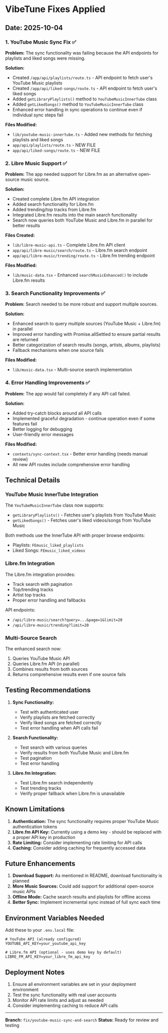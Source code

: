 # VibeTune Fixes Applied

## Date: 2025-10-04

### 1. YouTube Music Sync Fix ✅

**Problem:** The sync functionality was failing because the API endpoints for playlists and liked songs were missing.

**Solution:**
- Created `/app/api/playlists/route.ts` - API endpoint to fetch user's YouTube Music playlists
- Created `/app/api/liked-songs/route.ts` - API endpoint to fetch user's liked songs
- Added `getLibraryPlaylists()` method to `YouTubeMusicInnerTube` class
- Added `getLikedSongs()` method to `YouTubeMusicInnerTube` class
- Enhanced error handling in sync operations to continue even if individual sync steps fail

**Files Modified:**
- `lib/youtube-music-innertube.ts` - Added new methods for fetching playlists and liked songs
- `app/api/playlists/route.ts` - NEW FILE
- `app/api/liked-songs/route.ts` - NEW FILE

### 2. Libre Music Support ✅

**Problem:** The app needed support for Libre.fm as an alternative open-source music source.

**Solution:**
- Created complete Libre.fm API integration
- Added search functionality for Libre.fm
- Added trending/top tracks from Libre.fm
- Integrated Libre.fm results into the main search functionality
- Search now queries both YouTube Music and Libre.fm in parallel for better results

**Files Created:**
- `lib/libre-music-api.ts` - Complete Libre.fm API client
- `app/api/libre-music/search/route.ts` - Libre.fm search endpoint
- `app/api/libre-music/trending/route.ts` - Libre.fm trending endpoint

**Files Modified:**
- `lib/music-data.tsx` - Enhanced `searchMusicEnhanced()` to include Libre.fm results

### 3. Search Functionality Improvements ✅

**Problem:** Search needed to be more robust and support multiple sources.

**Solution:**
- Enhanced search to query multiple sources (YouTube Music + Libre.fm) in parallel
- Improved error handling with Promise.allSettled to ensure partial results are returned
- Better categorization of search results (songs, artists, albums, playlists)
- Fallback mechanisms when one source fails

**Files Modified:**
- `lib/music-data.tsx` - Multi-source search implementation

### 4. Error Handling Improvements ✅

**Problem:** The app would fail completely if any API call failed.

**Solution:**
- Added try-catch blocks around all API calls
- Implemented graceful degradation - continue operation even if some features fail
- Better logging for debugging
- User-friendly error messages

**Files Modified:**
- `contexts/sync-context.tsx` - Better error handling (needs manual review)
- All new API routes include comprehensive error handling

## Technical Details

### YouTube Music InnerTube Integration

The `YouTubeMusicInnerTube` class now supports:
- `getLibraryPlaylists()` - Fetches user's playlists from YouTube Music
- `getLikedSongs()` - Fetches user's liked videos/songs from YouTube Music

Both methods use the InnerTube API with proper browse endpoints:
- Playlists: `FEmusic_liked_playlists`
- Liked Songs: `FEmusic_liked_videos`

### Libre.fm Integration

The Libre.fm integration provides:
- Track search with pagination
- Top/trending tracks
- Artist top tracks
- Proper error handling and fallbacks

API endpoints:
- `/api/libre-music/search?query=...&page=1&limit=20`
- `/api/libre-music/trending?limit=20`

### Multi-Source Search

The enhanced search now:
1. Queries YouTube Music API
2. Queries Libre.fm API (in parallel)
3. Combines results from both sources
4. Returns comprehensive results even if one source fails

## Testing Recommendations

1. **Sync Functionality:**
   - Test with authenticated user
   - Verify playlists are fetched correctly
   - Verify liked songs are fetched correctly
   - Test error handling when API calls fail

2. **Search Functionality:**
   - Test search with various queries
   - Verify results from both YouTube Music and Libre.fm
   - Test pagination
   - Test error handling

3. **Libre.fm Integration:**
   - Test Libre.fm search independently
   - Test trending tracks
   - Verify proper fallback when Libre.fm is unavailable

## Known Limitations

1. **Authentication:** The sync functionality requires proper YouTube Music authentication tokens
2. **Libre.fm API Key:** Currently using a demo key - should be replaced with a proper API key in production
3. **Rate Limiting:** Consider implementing rate limiting for API calls
4. **Caching:** Consider adding caching for frequently accessed data

## Future Enhancements

1. **Download Support:** As mentioned in README, download functionality is planned
2. **More Music Sources:** Could add support for additional open-source music APIs
3. **Offline Mode:** Cache search results and playlists for offline access
4. **Better Sync:** Implement incremental sync instead of full sync each time

## Environment Variables Needed

Add these to your `.env.local` file:

```env
# YouTube API (already configured)
YOUTUBE_API_KEY=your_youtube_api_key

# Libre.fm API (optional - uses demo key by default)
LIBRE_FM_API_KEY=your_libre_fm_api_key
```

## Deployment Notes

1. Ensure all environment variables are set in your deployment environment
2. Test the sync functionality with real user accounts
3. Monitor API rate limits and adjust as needed
4. Consider implementing caching to reduce API calls

---

**Branch:** `fix/youtube-music-sync-and-search`
**Status:** Ready for review and testing